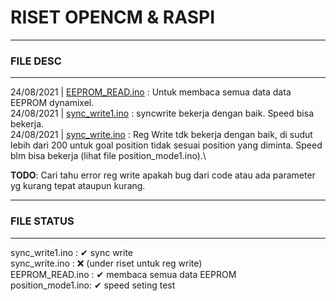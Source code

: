 # RISET OPENCM & RASPI
______________________________________________________
### FILE DESC
______________________________________________________
24/08/2021 | [EEPROM_READ.ino](https://github.com/syakirahmd/Riset-OpenCM-Raspi/tree/main/Belajar%20API/EEPROM_READ) : Untuk membaca semua data data EEPROM dynamixel.\
24/08/2021 | [sync_write1.ino](https://github.com/syakirahmd/Riset-OpenCM-Raspi/tree/main/Belajar%20API/sync_write1) : syncwrite bekerja dengan baik. Speed  bisa bekerja.\
24/08/2021 | [sync_write.ino](https://github.com/syakirahmd/Riset-OpenCM-Raspi/tree/main/Belajar%20API/sync_write)  : Reg Write tdk bekerja dengan baik, di sudut lebih dari 200 untuk goal position tidak sesuai position yang diminta. Speed blm bisa bekerja (lihat file position_mode1.ino).\

**TODO**: Cari tahu error reg write apakah bug dari code atau ada parameter yg kurang tepat ataupun kurang.


________________________________________________________
### FILE STATUS
________________________________________________________

sync_write1.ino : ✔ sync write\
sync_write.ino  : ❌ (under riset untuk reg write)\
EEPROM_READ.ino : ✔ membaca semua data EEPROM\
position_mode1.ino: ✔ speed seting test

